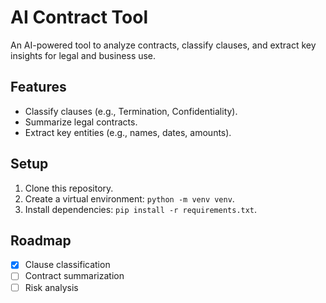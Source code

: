 # AI Contract Tool
An AI-powered tool to analyze contracts, classify clauses, and extract key insights for legal and business use.

## Features
- Classify clauses (e.g., Termination, Confidentiality).
- Summarize legal contracts.
- Extract key entities (e.g., names, dates, amounts).

## Setup
1. Clone this repository.
2. Create a virtual environment: `python -m venv venv`.
3. Install dependencies: `pip install -r requirements.txt`.

## Roadmap
- [x] Clause classification
- [ ] Contract summarization
- [ ] Risk analysis
